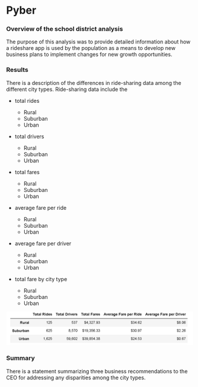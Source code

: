 # Pyber
### Overview of the school district analysis

The purpose of this analysis was to provide detailed information about how a rideshare app is used by the population as a means to develop new business plans to implement changes for new growth opportunities.


### Results
There is a description of the differences in ride-sharing data among the different city types. Ride-sharing data include the 
- total rides
  - Rural
  - Suburban
  - Urban   

- total drivers
  - Rural
  - Suburban
  - Urban 

- total fares
  - Rural
  - Suburban
  - Urban 

- average fare per ride 
  - Rural
  - Suburban
  - Urban 

- average fare per driver
  - Rural
  - Suburban
  - Urban 
  
- total fare by city type 
  - Rural
  - Suburban
  - Urban 

  
![Data summary](Resources/summary.png)
  

### Summary
There is a statement summarizing three business recommendations to the CEO for addressing any disparities among the city types.

